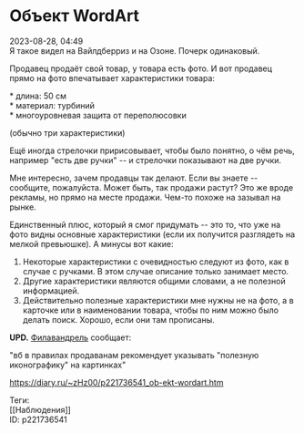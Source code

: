Объект WordArt
===============

   
 2023-08-28, 04:49   
  Я такое видел на Вайлдберриз и на Озоне. Почерк одинаковый.   
   
 Продавец продаёт свой товар, у товара есть фото. И вот продавец прямо на фото впечатывает характеристики товара:   
   
 \* длина: 50 см   
 \* материал: турбиний   
 \* многоуровневая защита от переполюсовки   
   
 (обычно три характеристики)   
   
 Ещё иногда стрелочки пририсовывает, чтобы было понятно, о чём речь, например "есть две ручки" -- и стрелочки показывают на две ручки.   
   
 Мне интересно, зачем продавцы так делают. Если вы знаете -- сообщите, пожалуйста. Может быть, так продажи растут? Это же вроде рекламы, но прямо на месте продажи. Чем-то похоже на зазывал на рынке.   
   
 Единственный плюс, который я смог придумать -- это то, что уже на фото видны основные характеристики (если их получится разглядеть на мелкой превьюшке). А минусы вот какие:   
   
 1. Некоторые характеристики с очевидностью следуют из фото, как в случае с ручками. В этом случае описание только занимает место.   
 2. Другие характеристики являются общими словами, а не полезной информацией.   
 3. Действительно полезные характеристики мне нужны не на фото, а в карточке или в наименовании товара, чтобы по ним можно было делать поиск. Хорошо, если они там прописаны.   
   
  **UPD.**   [Филавандрель](https://lavi.diary.ru "Дорога без возврата")  сообщает:   
   
 "вб в правилах продаванам рекомендует указывать "полезную иконографику" на картинках"   
    
 <https://diary.ru/~zHz00/p221736541_ob-ekt-wordart.htm>   
   
 Теги:   
 [[Наблюдения]]   
 ID: p221736541